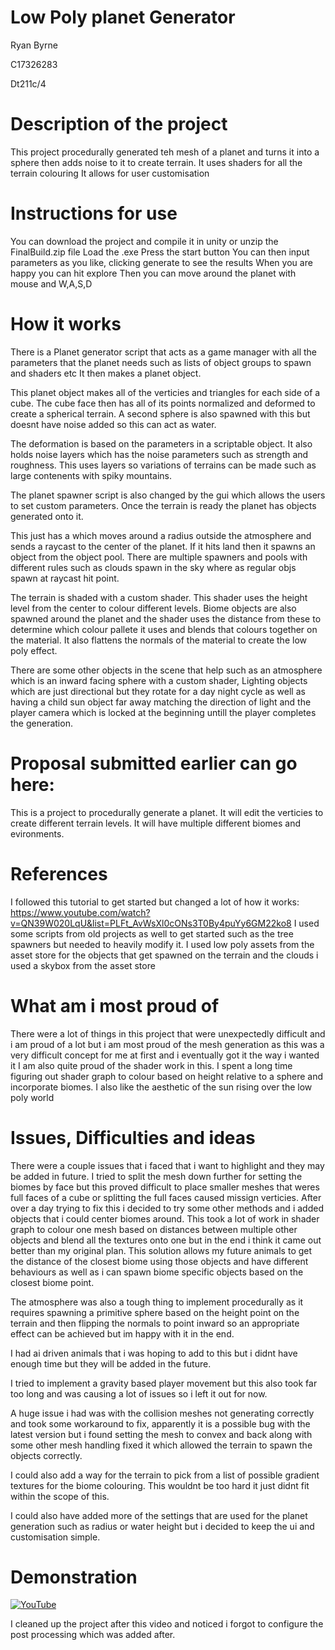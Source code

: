 
# Low Poly planet Generator

Ryan Byrne

C17326283 

Dt211c/4

# Description of the project
This project procedurally generated teh mesh of a planet and turns it into a sphere then adds noise to it to create terrain.
It uses shaders for all the terrain colouring
It allows for user customisation

# Instructions for use
You can download the project and compile it in unity or unzip the FinalBuild.zip file
Load the .exe
Press the start button
You can then input parameters as you like, clicking generate to see the results
When you are happy you can hit explore
Then you can move around the planet with mouse and W,A,S,D

# How it works
There is a Planet generator script that acts as a game manager with all the parameters that the planet needs such as lists of object groups to spawn and shaders etc
It then makes a planet object.

This planet object makes all of the verticies and triangles for each side of a cube. The cube face then has all of its points normalized and deformed to create a spherical terrain.
A second sphere is also spawned with this but doesnt have noise added so this can act as water.

The deformation is based on the parameters in a scriptable object. It also holds noise layers which has the noise parameters such as strength and roughness.
This uses layers so variations of terrains can be made such as large contenents with spiky mountains.

The planet spawner script is also changed by the gui which allows the users to set custom parameters.
Once the terrain is ready the planet has objects generated onto it.

This just has a which moves around a radius outside the atmosphere and sends a raycast to the center of the planet.
If it hits land then it spawns an object from the object pool. There are multiple spawners and pools with different rules such as clouds spawn in the sky where as regular objs spawn at raycast hit point.

The terrain is shaded with a custom shader.
This shader uses the height level from the center to colour different levels.
Biome objects are also spawned around the planet and the shader uses the distance from these to determine which colour pallete it uses and blends that colours together on the material.
It also flattens the normals of the material to create the low poly effect.

There are some other objects in the scene that help such as an atmosphere which is an inward facing sphere with a custom shader, Lighting objects which are just directional but they rotate for a day night cycle as well as having a child sun object far away matching the direction of light and the player camera which is locked at the beginning untill the player completes the generation.

# Proposal submitted earlier can go here:
This is a project to procedurally generate a planet.
It will edit the verticies to create different terrain levels.
It will have multiple different biomes and evironments.

# References
I followed this tutorial to get started but changed a lot of how it works: https://www.youtube.com/watch?v=QN39W020LqU&list=PLFt_AvWsXl0cONs3T0By4puYy6GM22ko8
I used some scripts from old projects as well to get started such as the tree spawners but needed to heavily modify it.
I used low poly assets from the asset store for the objects that get spawned on the terrain and the clouds
i used a skybox from the asset store


# What am i most proud of
There were a lot of things in this project that were unexpectedly difficult and i am proud of a lot but i am most proud of the mesh generation as
this was a very difficult concept for me at first and i eventually got it the way i wanted it
I am also quite proud of the shader work in this. I spent a long time figuring out shader graph to colour based on height relative to a sphere and incorporate biomes.
I also like the aesthetic of the sun rising over the low poly world

# Issues, Difficulties and ideas
There were a couple issues that i faced that i want to highlight and they may be added in future. 
I tried to split the mesh down further for setting the biomes by face but this proved difficult to place smaller meshes that weres full faces of a cube or splitting the full faces caused missign verticies.
After over a day trying to fix this i decided to try some other methods and i added objects that i could center biomes around. This took a lot of work in shader graph to colour one mesh based on distances between multiple other objects and blend all the textures onto one but in the end i think it came out better than my original plan. This solution allows my future animals to get the distance of the closest biome using those objects and have different behaviours as well as i can spawn biome specific objects based on the closest biome point.

The atmosphere was also a tough thing to implement procedurally as it requires spawning a primitive sphere based on the height point on the terrain and then flipping the normals to point inward so an appropriate effect can be achieved but im happy with it in the end.

I had ai driven animals that i was hoping to add to this but i didnt have enough time but they will be added in the future.

I tried to implement a gravity based player movement but this also took far too long and was causing a lot of issues so i left it out for now.

A huge issue i had was with the collision meshes not generating correctly and took some workaround to fix, apparently it is a possible bug with the latest version but i found setting the mesh to convex and back along with some other mesh handling fixed it which allowed the terrain to spawn the objects correctly. 

I could also add a way for the terrain to pick from a list of possible gradient textures for the biome colouring. This wouldnt be too hard it just didnt fit within the scope of this.

I could also have added more of the settings that are used for the planet generation such as radius or water height but i decided to keep the ui and customisation simple.




# Demonstration
[![YouTube](http://img.youtube.com/vi/J2kHSSFA4NU/0.jpg)](https://www.youtube.com/watch?v=XY-E6R6fm3Q&feature=youtu.be)

I cleaned up the project after this video and noticed i forgot to configure the post processing which was added after.

